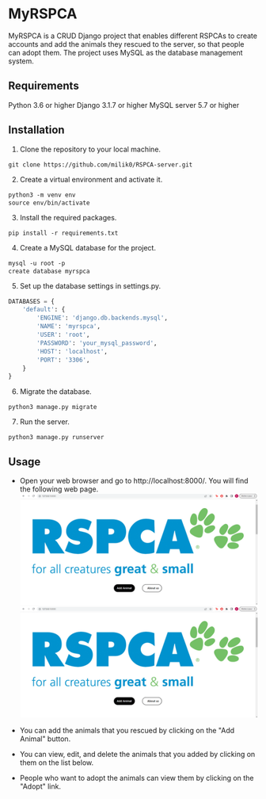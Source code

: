 # MyRSPCA
MyRSPCA is a CRUD Django project that enables different RSPCAs to create accounts and add the animals they rescued to the server, so that people can adopt them. The project uses MySQL as the database management system.

## Requirements
Python 3.6 or higher
Django 3.1.7 or higher
MySQL server 5.7 or higher

## Installation

1. Clone the repository to your local machine.
```shell
git clone https://github.com/milik0/RSPCA-server.git
```

2. Create a virtual environment and activate it.
```shell
python3 -m venv env
source env/bin/activate
```

3. Install the required packages.
```shell
pip install -r requirements.txt
```

4. Create a MySQL database for the project.
```shell
mysql -u root -p
create database myrspca
```

5. Set up the database settings in settings.py.

```python
DATABASES = {
    'default': {
        'ENGINE': 'django.db.backends.mysql',
        'NAME': 'myrspca',
        'USER': 'root',
        'PASSWORD': 'your_mysql_password',
        'HOST': 'localhost',
        'PORT': '3306',
    }
}
```

6. Migrate the database.
```shell
python3 manage.py migrate
```

7. Run the server.
```shell
python3 manage.py runserver
```

## Usage
- Open your web browser and go to http://localhost:8000/. You will find the following web page.
![plot](./mysite/app/static/app/images/home_page.png)
![Alt text](./mysite/app/static/app/images/home_page.png "Home Page")

- You can add the animals that you rescued by clicking on the "Add Animal" button.

- You can view, edit, and delete the animals that you added by clicking on them on the list below.


- People who want to adopt the animals can view them by clicking on the "Adopt" link.






